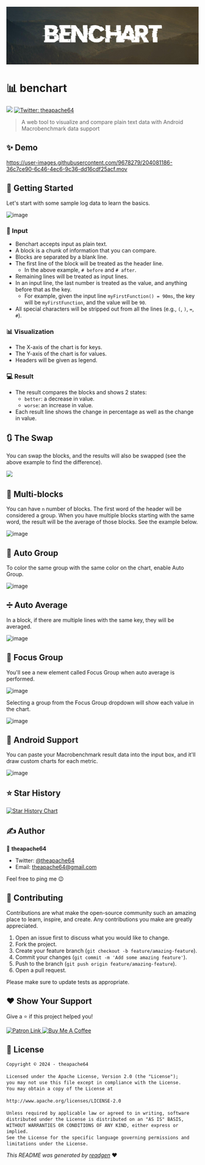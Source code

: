 ![](cover.jpeg)

# 📊 benchart

![](https://img.shields.io/github/deployments/theapache64/benchart/github-pages)
<a href="https://twitter.com/theapache64" target="_blank">
<img alt="Twitter: theapache64" src="https://img.shields.io/twitter/follow/theapache64.svg?style=social" />
</a>

> A web tool to visualize and compare plain text data with Android Macrobenchmark data support

## ✨ Demo

https://user-images.githubusercontent.com/9678279/204081186-36c7ce90-6c46-4ec6-9c36-dd16cdf25acf.mov

## 🐣 Getting Started

Let's start with some sample log data to learn the basics.

![image](https://github.com/theapache64/benchart/assets/9678279/2cd4f30e-054a-4f1e-b0bf-1443319a50a4)

### 📄 Input

- Benchart accepts input as plain text.
- A block is a chunk of information that you can compare.
- Blocks are separated by a blank line.
- The first line of the block will be treated as the header line. 
  - In the above example, `# before` and `# after`.
- Remaining lines will be treated as input lines.
- In an input line, the last number is treated as the value, and anything before that as the key.
  - For example, given the input line `myFirstFunction() = 90ms`, the key will be `myFirstFunction`, and the value will be `90`.
- All special characters will be stripped out from all the lines (e.g., `(`, `)`, `=`, `#`).

### 📊 Visualization

- The X-axis of the chart is for keys.
- The Y-axis of the chart is for values.
- Headers will be given as legend.

### 💻 Result

- The result compares the blocks and shows 2 states:
  - `better`: a decrease in value.
  - `worse`: an increase in value.
- Each result line shows the change in percentage as well as the change in value.

## 🔃 The Swap

You can swap the blocks, and the results will also be swapped (see the above example to find the difference).

<img src="https://github.com/theapache64/benchart/assets/9678279/e76ba831-05e1-454a-b39f-6cf10a254b2d" width="500"/>

## 🧱 Multi-blocks

You can have `n` number of blocks. The first word of the header will be considered a group. When you have multiple blocks starting with the same word, the result will be the average of those blocks. See the example below.

![image](https://github.com/theapache64/benchart/assets/9678279/f3877308-2d03-4152-b7e1-aec2e244a29c)

## 👥 Auto Group

To color the same group with the same color on the chart, enable Auto Group.

![image](https://github.com/theapache64/benchart/assets/9678279/c33153ae-affc-4977-8c29-edb468054053)

## ➗ Auto Average

In a block, if there are multiple lines with the same key, they will be averaged.

![image](https://github.com/theapache64/benchart/assets/9678279/0a6901d0-e042-4f31-893a-0570c6d837e2)

## 🎯 Focus Group

You'll see a new element called Focus Group when auto average is performed.

![image](https://github.com/theapache64/benchart/assets/9678279/173591ea-018d-44a1-bc2b-8bd6d3dc69c8)

Selecting a group from the Focus Group dropdown will show each value in the chart.

![image](https://github.com/theapache64/benchart/assets/9678279/86cb663c-31c4-433e-b11b-61f9a1ce9e7c)

## 🤖 Android Support

You can paste your Macrobenchmark result data into the input box, and it'll draw custom charts for each metric.

![image](https://github.com/theapache64/benchart/assets/9678279/768babb9-7cff-4798-840e-46a13009734a)

## ⭐️ Star History

[![Star History Chart](https://api.star-history.com/svg?repos=theapache64/benchart&type=Date)](https://star-history.com/#theapache64/benchart&Date)

## ✍️ Author

👤 **theapache64**

* Twitter: <a href="https://twitter.com/theapache64" target="_blank">@theapache64</a>
* Email: theapache64@gmail.com

Feel free to ping me 😉

## 🤝 Contributing

Contributions are what make the open-source community such an amazing place to learn, inspire, and create. Any contributions you make are greatly appreciated.

1. Open an issue first to discuss what you would like to change.
1. Fork the project.
1. Create your feature branch (`git checkout -b feature/amazing-feature`).
1. Commit your changes (`git commit -m 'Add some amazing feature'`).
1. Push to the branch (`git push origin feature/amazing-feature`).
1. Open a pull request.

Please make sure to update tests as appropriate.

## ❤ Show Your Support

Give a ⭐️ if this project helped you!

<a href="https://www.patreon.com/theapache64">
  <img alt="Patron Link" src="https://c5.patreon.com/external/logo/become_a_patron_button@2x.png" width="160"/>
</a>

<a href="https://www.buymeacoffee.com/theapache64" target="_blank">
    <img src="https://cdn.buymeacoffee.com/buttons/v2/default-yellow.png" alt="Buy Me A Coffee" width="160">
</a>

## 📝 License
```
Copyright © 2024 - theapache64

Licensed under the Apache License, Version 2.0 (the "License");
you may not use this file except in compliance with the License.
You may obtain a copy of the License at

http://www.apache.org/licenses/LICENSE-2.0

Unless required by applicable law or agreed to in writing, software
distributed under the License is distributed on an "AS IS" BASIS,
WITHOUT WARRANTIES OR CONDITIONS OF ANY KIND, either express or implied.
See the License for the specific language governing permissions and
limitations under the License.
```

_This README was generated by [readgen](https://github.com/theapache64/readgen)_ ❤
